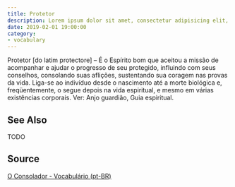 ```yaml
---
title: Protetor
description: Lorem ipsum dolor sit amet, consectetur adipisicing elit, sed do eiusmod tempor incididunt ut labore et dolore magna aliqua.  TODO
date: 2019-02-01 19:00:00
category:
- vocabulary
---
```


Protetor [do latim protectore] – É o Espírito bom que aceitou a missão de acompanhar e ajudar o progresso de seu protegido, influindo com seus conselhos, consolando suas aflições, sustentando sua coragem nas provas da vida. Liga-se ao indivíduo desde o nascimento até a morte biológica e, freqüentemente, o segue depois na vida espiritual, e mesmo em várias existências corporais. Ver: Anjo guardião, Guia espiritual.

## See Also
TODO

## Source
[O Consolador - Vocabulário (pt-BR)](http://www.oconsolador.com.br/linkfixo/vocabulario/principal.html)
